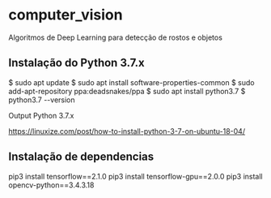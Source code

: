 # computer_vision

Algoritmos de Deep Learning para detecção de rostos e objetos

## Instalação do Python 3.7.x

$ sudo apt update
$ sudo apt install software-properties-common
$ sudo add-apt-repository ppa:deadsnakes/ppa
$ sudo apt install python3.7
$ python3.7 --version

Output
Python 3.7.x

https://linuxize.com/post/how-to-install-python-3-7-on-ubuntu-18-04/

## Instalação de dependencias

pip3 install tensorflow==2.1.0
pip3 install tensorflow-gpu==2.0.0
pip3 install opencv-python==3.4.3.18
